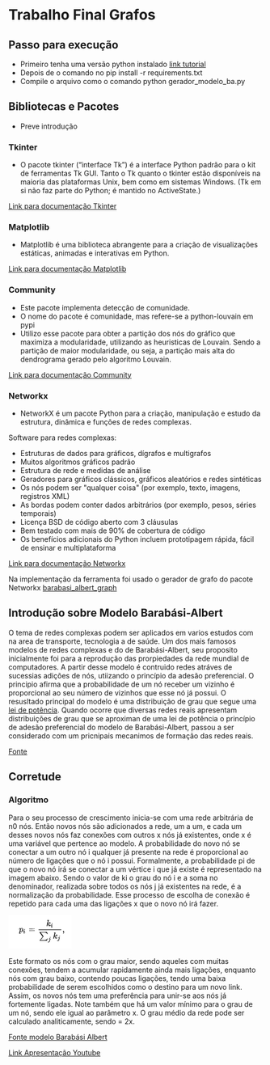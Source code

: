 # Trabalho Final Grafos

## Passo para execução
- Primeiro tenha uma versão python instalado [link tutorial](https://realpython.com/installing-python/)
- Depois de o comando no pip install -r requirements.txt
- Compile o arquivo como o comando python gerador_modelo_ba.py

## Bibliotecas e Pacotes
- Preve introdução

### Tkinter
- O pacote tkinter (“interface Tk”) é a interface Python padrão para o kit de ferramentas Tk GUI. Tanto o Tk quanto o tkinter estão disponíveis na maioria das plataformas Unix, bem como em sistemas Windows. (Tk em si não faz parte do Python; é mantido no ActiveState.)

[Link para documentação Tkinter](https://docs.python.org/3/library/tkinter.html)

### Matplotlib
- Matplotlib é uma biblioteca abrangente para a criação de visualizações estáticas, animadas e interativas em Python.

[Link para documentação Matplotlib](https://matplotlib.org/stable/contents.html)

### Community
- Este pacote implementa detecção de comunidade.
- O nome do pacote é comunidade, mas refere-se a python-louvain em pypi
- Utilizo esse pacote para obter a partição dos nós do gráfico que maximiza a modularidade, utilizando as heuristicas de Louvain. Sendo a partição de maior modularidade, ou seja, a partição mais alta do dendrograma gerado pelo algoritmo Louvain.

[Link para documentação Community](https://python-louvain.readthedocs.io/en/latest/api.html)

### Networkx
- NetworkX é um pacote Python para a criação, manipulação e estudo da estrutura, dinâmica e funções de redes complexas.

Software para redes complexas:
 * Estruturas de dados para gráficos, dígrafos e multigrafos
 * Muitos algoritmos gráficos padrão
 * Estrutura de rede e medidas de análise
 * Geradores para gráficos clássicos, gráficos aleatórios e redes sintéticas
 * Os nós podem ser "qualquer coisa" (por exemplo, texto, imagens, registros XML)
 * As bordas podem conter dados arbitrários (por exemplo, pesos, séries temporais)
 * Licença BSD de código aberto com 3 cláusulas
 * Bem testado com mais de 90% de cobertura de código
 * Os benefícios adicionais do Python incluem prototipagem rápida, fácil de ensinar e multiplataforma

[Link para documentação Networkx](https://networkx.org/documentation/stable/tutorial.html)

Na implementação da ferramenta foi usado o gerador de grafo do pacote Networkx [barabasi_albert_graph](https://networkx.org/documentation/stable/_modules/networkx/generators/random_graphs.html#barabasi_albert_graph)

## Introdução sobre Modelo Barabási-Albert


O tema de redes complexas podem ser aplicados em varios estudos com na area de transporte, tecnologia a de saúde.
Um dos mais famosos modelos de redes complexas e do de Barabási-Albert, seu proposito inicialmente foi para a reprodução das prorpiedades da rede mundial de computadores. A partir desse modelo é contruido redes atráves de sucessias adições de nós, utiizando o princípio da adesão preferencial. O principio afirma que a probabilidade de um nó receber um vizinho é proporcional ao seu número de vizinhos que esse nó já possui. O resusltado principal do modelo é uma distribuição de grau que segue uma [lei de potência](https://en.wikipedia.org/wiki/Power_law). Quando ocorre que diversas redes reais apresentam distribuições de grau que se aproximan de uma lei de potência o princípio de adesão preferencial do modelo de Barabási-Albert, passou a ser considerado com um pricnipais mecanimos de formação das redes reais.

[Fonte](https://lume.ufrgs.br/handle/10183/150235)

## Corretude

### Algoritmo

Para o seu processo de crescimento inicia-se com uma rede arbitrária de n0 nós. Então novos nós são adicionados a rede, um a um, e cada um desses novos nós faz conexões com outros x nós já existentes, onde x é uma variável que pertence ao modelo. A probabilidade do novo nó se conectar a um outro nó i qualquer já presente na rede é proporcional ao número de ligações que o nó i possui. Formalmente, a probabilidade pi de que o novo nó irá se conectar a um vértice i que já existe é representado na imagem abaixo.
Sendo o valor de ki o grau do nó i e a soma no denominador, realizada sobre todos os nós j já existentes na rede, é a normalização da probabilidade. Esse processo de escolha de conexão é repetido para cada uma das ligações x que o novo nó irá fazer.

![Formula de pi](https://github.com/icaroluan/Trabalho_Final_Grafos/blob/main/algoritmo1.PNG)

Este formato os nós com o grau maior, sendo aqueles com muitas conexões, tendem a acumular rapidamente ainda mais ligações, enquanto nós com grau baixo, contendo poucas ligações, tendo uma baixa probabilidade de serem escolhidos como o destino para um novo link. Assim, os novos nós tem uma preferência para unir-se aos nós já fortemente ligadas. Note também que há um valor mínimo para o grau de um nó, sendo ele igual ao parâmetro x. O grau médio <k> da rede pode ser calculado analiticamente, sendo <k> = 2x.

[Fonte modelo Barabási Albert](https://pt.wikipedia.org/wiki/Barab%C3%A1si%E2%80%93Albert_model)

[Link Apresentação Youtube](https://www.youtube.com/)